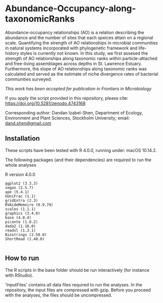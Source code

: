 # Abundance-Occupancy-along-taxonomicRanks

Abundance-occupancy relationships (AO) is a relation describing the abundance and the number of sites that each speices attain on a regional scale. Quantifying the strength of AO relationships in microbial communities in natural systems incorporated with phylogenetic framework and life-history styles is currently not known. In this study, we first assesed the strength of AO relationships along taxonomic ranks within particle-attached and free-living assemblages across depths in St. Lawrence Estuary. Furthermore, the slope of AO relationships along taxonomic ranks was calculated and served as the estimate of niche divergence rates of bacterial communities surveyed.

_This work has been accepted for publication in Frontiers in Microbiology_

If you apply the script provided in this repository, please cite: https://doi.org/10.5281/zenodo.4743168



Corresponding author: Dandan Izabel-Shen, Department of Ecology, Environment and Plant Sciences, Stockholm University; email: dand.shen@gmail.com


## Installation

These scripts have been tested with R 4.0.0, running under: macOS 10.14.2.

The following packages (and their dependencies) are required to run the whole analyses

R version 4.0.0
```
ggplot2 (3.3.3)
vegan (2.5.7)
ape (5.4.1)
GUniFrac (1.1)
gridExtra (2.3)
RVAideMemoire (0.9.79)
scales (1.1.1)
graphics (3.4.0)
base (4.0.4)
picante (1.8.2)
dada2 (1.18.0)
readxl (1.3.1)
Biostrings (2.58.0)
ShortRead (1.48.0)


```

## How to run
The R scripts in the base folder should be run interactively (for instance with RStudio).

'InputFiles' contains all data files required to run the analyses. In the repository, the input files are compressed with gzip. Before you proceed with the analyses, the files should be uncompressed.
